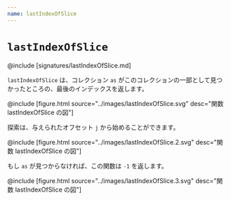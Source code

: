 ```yaml
---
name: lastIndexOfSlice
---
```


# `lastIndexOfSlice`

@include [signatures/lastIndexOfSlice.md]

`lastIndexOfSlice` は、コレクション `as` がこのコレクションの一部として見つかったところの、最後のインデックスを返します。

@include [figure.html source="../images/lastIndexOfSlice.svg" desc="関数 lastIndexOfSlice の図"]

探索は、与えられたオフセット `j` から始めることができます。

@include [figure.html source="../images/lastIndexOfSlice.2.svg" desc="関数 lastIndexOfSlice の図"]

もし `as` が見つからなければ、この関数は `-1` を返します。

@include [figure.html source="../images/lastIndexOfSlice.3.svg" desc="関数 lastIndexOfSlice の図"]
